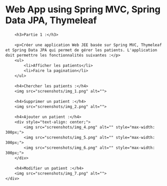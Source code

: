 <!DOCTYPE html>
<html lang="en">
<head>
    <meta charset="UTF-8">
    <meta name="viewport" content="width=device-width, initial-scale=1.0">
    <title>Web App using Spring MVC, Spring Data JPA, Thymeleaf</title>
    <link rel="stylesheet" href="screenshots/style.css">
</head>
<body>
    <div class="container">
        <h1>Web App using Spring MVC, Spring Data JPA, Thymeleaf</h1>

        <h3>Partie 1 :</h3>

        <p>Créer une application Web JEE basée sur Spring MVC, Thymeleaf et Spring Data JPA qui permet de gérer les patients. L'application doit permettre les fonctionnalités suivantes :</p>
        <ul>
            <li>Afficher les patients</li>
            <li>Faire la pagination</li>
        </ul>
        
        <h4>Chercher les patients :</h4>
        <img src="screenshots/img_1.png" alt="">

        <h4>Supprimer un patient :</h4>
        <img src="screenshots/img_2.png" alt="">

        <h4>Ajouter un patient :</h4>
        <div style="text-align: center;">
            <img src="screenshots/img_4.png" alt="" style="max-width: 300px;">
            <img src="screenshots/img_5.png" alt="" style="max-width: 300px;">
            <img src="screenshots/img_6.png" alt="" style="max-width: 300px;">
        </div>

        <h4>Modifier un patient :</h4>
        <img src="screenshots/img_7.png" alt="">
    </div>
</body>
</html>
